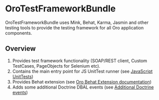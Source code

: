 # OroTestFrameworkBundle

OroTestFrameworkBundle uses Mink, Behat, Karma, Jasmin and other testing tools to provide the testing framework for all Oro application components.

## Overview

1. Provides test framework functionality (SOAP/REST client, Custom TestCases, PageObjects for Selenium etc).
2. Contains the main entry point for JS UnitTest runner
(see [JavaScript UnitTests](src/Resources/doc/reference/js_unittests.md))
3. Provides Behat extension
(see [Oro Behat Extension documentation](src/Behat/README.md))
4. Adds some additional Doctrine DBAL events
(see [Additional Doctrine events](src/Resources/doc/reference/doctrine_events.md))
